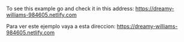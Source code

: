 
To see this example go and check it in this address:
https://dreamy-williams-984605.netlify.com

Para ver este ejemplo vaya a esta direccion:
https://dreamy-williams-984605.netlify.com
